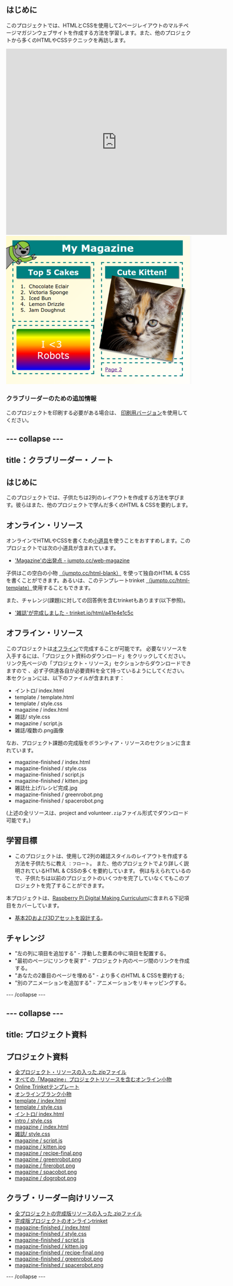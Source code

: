 ## はじめに

このプロジェクトでは、HTMLとCSSを使用して2ページレイアウトのマルチページマガジンウェブサイトを作成する方法を学習します。また、他のプロジェクトから多くのHTMLやCSSテクニックを再訪します。

<div class="trinket">
  <iframe src="https://trinket.io/embed/html/a41e4e1c5c?outputOnly=true&start=result" width="600" height="505" frameborder="0" marginwidth="0" marginheight="0" allowfullscreen>
  </iframe>
  <img src="images/magazine-final.png">
</div>

### クラブリーダーのための追加情報

このプロジェクトを印刷する必要がある場合は、 [印刷用バージョン](https://projects.raspberrypi.org/en/projects/magazine/print)を使用してください。

## \--- collapse \---

## title：クラブリーダー・ノート

## はじめに

このプロジェクトでは、子供たちは2列のレイアウトを作成する方法を学びます。彼らはまた、他のプロジェクトで学んだ多くのHTML & CSSを要約します。

## オンライン・リソース

オンラインでHTMLやCSSを書くため[小道具](https://trinket.io/)を使うことをおすすめします。このプロジェクトでは次の小道具が含まれています。

* ['Magazine'の出発点 - jumpto.cc/web-magazine](http://jumpto.cc/web-magazine)

子供はこの空白の小物 [（jumpto.cc/html-blank）](http://jumpto.cc/html-blank) を使って独自のHTML & CSSを書くことができます。あるいは、このテンプレートtrinket [（jumpto.cc/html-template）](http://jumpto.cc/html-template)使用することもできます。

また、チャレンジ(課題)に対しての回答例を含むtrinketもあります(以下参照)。

* ['雑誌'が完成しました - trinket.io/html/a41e4e1c5c](https://trinket.io/html/a41e4e1c5c)

## オフライン・リソース

このプロジェクトは[オフライン](https://www.codeclubprojects.org/en-GB/resources/webdev-working-offline/)で完成することが可能です。 必要なリソースを入手するには、「プロジェクト資料のダウンロード」をクリックしてください。 リンク先ページの「プロジェクト・リソース」セクションからダウンロードできますので 、必ず子供達各自が必要資料を全て持っているようにしてください。 本セクションには、以下のファイルが含まれます：

* イントロ/ index.html
* template / template.html
* template / style.css
* magazine / index.html
* 雑誌/ style.css
* magazine / script.js
* 雑誌/複数の.png画像

なお、プロジェクト課題の完成版をボランティア・リソースのセクションに含まれています。

* magazine-finished / index.html
* magazine-finished / style.css
* magazine-finished / script.js
* magazine-finished / kitten.jpg
* 雑誌仕上げ/レシピ完成.jpg
* magazine-finished / greenrobot.png
* magazine-finished / spacerobot.png

(上述の全リソースは、project and volunteer`.zip`ファイル形式でダウンロード可能です。)

## 学習目標

* このプロジェクトは、使用して2列の雑誌スタイルのレイアウトを作成する方法を子供たちに教え `：フロート`。 また、他のプロジェクトでより詳しく説明されているHTML & CSSの多くを要約しています。 例は与えられているので、子供たちは以前のプロジェクトのいくつかを完了していなくてもこのプロジェクトを完了することができます。 

本プロジェクトは、[Raspberry Pi Digital Making Curriculum](http://rpf.io/curriculum)に含まれる下記項目をカバーしています。

* [基本2Dおよび3Dアセットを設計する](https://www.raspberrypi.org/curriculum/design/creator)。

## チャレンジ

* "左の列に項目を追加する" - 浮動した要素の中に項目を配置する。
* "最初のページにリンクを戻す" - プロジェクト内のページ間のリンクを作成する。
* "あなたの2番目のページを埋める" - より多くのHTML & CSSを要約する;
* "別のアニメーションを追加する" - アニメーションをリキャッピングする。

\--- /collapse \---

## \--- collapse \---

## title: プロジェクト資料

## プロジェクト資料

* [全プロジェクト・リソースの入った.zipファイル](resources/magazine-project-resources.zip)
* [すべての「Magazine」プロジェクトリソースを含むオンライン小物](http://jumpto.cc/web-magazine)
* [Online Trinketテンプレート](http://jumpto.cc/trinket-template)
* [オンラインブランク小物](http://jumpto.cc/trinket-blank)
* [template / index.html](resources/template-index.html)
* [template / style.css](resources/template-style.css)
* [イントロ/ index.html](resources/intro-index.html)
* [intro / style.css](resources/intro-style.css)
* [magazine / index.html](resources/magazine-index.html)
* [雑誌/ style.css](resources/magazine-style.css)
* [magazine / script.js](resources/magazine-script.js)
* [magazine / kitten.jpg](resources/magazine-kitten.jpg)
* [magazine / recipe-final.png](resources/magazine-recipe-final.png)
* [magazine / greenrobot.png](resources/magazine-greenrobot.png)
* [magazine / firerobot.png](resources/magazine-firerobot.png)
* [magazine / spacobot.png](resources/magazine-spacerobot.png)
* [magazine / dogrobot.png](resources/magazine-dogrobot.png)

## クラブ・リーダー向けリソース

* [全プロジェクトの完成版リソースの入った.zipファイル](resources/magazine-volunteer-resources.zip)
* [完成版プロジェクトのオンラインtrinket](https://trinket.io/html/a41e4e1c5c)
* [magazine-finished / index.html](resources/magazine-finished-index.html)
* [magazine-finished / style.css](resources/magazine-finished-style.css)
* [magazine-finished / script.js](resources/magazine-finished-script.js)
* [magazine-finished / kitten.jpg](resources/magazine-finished-kitten.jpg)
* [magazine-finished / recipe-final.png](resources/magazine-finished-recipe-final.png)
* [magazine-finished / greenrobot.png](resources/magazine-finished-greenrobot.png)
* [magazine-finished / spacerobot.png](resources/magazine-finished-spacerobot.png)

\--- /collapse \---